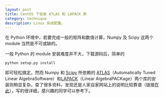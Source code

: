 ```yaml
---
layout: post
title: CentOS 下安装 ATLAS 和 LAPACK 库
category: technique
description: Linux 系统配置。 
---
```


在 Python 环境中，若要完成一般的矩阵和数值计算，Numpy 及 Scipy 这两个 module 当然是不可或缺的。

一般 Python 的 module 安装难度并不大，下载源码后，简单的

    python setup.py install

即可轻松搞定。然而 Numpy 和 [Scipy][scipy_link] 所依赖的 [ATLAS][atlas_link]（Automatically Tuned Linear AlgebraSoftware）和[LAPACK][lapack_link]（Linear AlgebraPACKage）两个库的安装则稍显复杂。查了很多资料，发现还是人家自家网站上的说明比较靠谱（链接[在此][install_link]），写的很详细，感兴趣的同学可以参考下。

[scipy_link]: http://www.scipy.org/SciPy "home of Scipy"
[atlas_link]: http://math-atlas.sourceforge.net/ "home of ATLAS"
[lapack_link]: http://www.netlib.org/lapack/ "home of LAPACK"
[install_link]: http://math-atlas.sourceforge.net/atlas_install/ "install guide"

